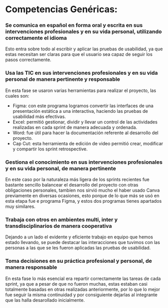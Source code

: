 # Competencias Genéricas:

### Se comunica en español en forma oral y escrita en sus intervenciones profesionales y en su vida personal, utilizando correctamente el idioma
Esto entra sobre todo al escribir y aplicar las pruebas de usabilidad, ya que estas necesitan ser claras para que el usuario sea capaz de seguir los pasos correctamente.

### Usa las TIC en sus intervenciones profesionales y en su vida personal de manera pertinente y responsable
En esta fase se usaron varias herramientas para realizar el proyecto, las cuales son:
- Figma: con este programa logramos convertir las interfaces de una presentación estática a una interactiva, haciendo las pruebas de usabilidad más efectivas.
- Excel: permitió gestionar, dividir y llevar un control de las actividades realizadas en cada sprint de manera adecuada y ordenada.
- Word: fue útil para hacer la documentación referente al desarrollo del proyecto.
- Cap Cut: esta herramienta de edición de video permitió crear, modificar y compartir los sprint retrospective.

### Gestiona el conocimiento en sus intervenciones profesionales y en su vida personal, de manera pertinente
En este caso por la naturaleza más ligera de los sprints recientes fue bastante sencillo balancear el desarrollo del proyecto con otras obligaciones personales, tambíen nos sirvió mucho el haber usado Canva previamente en diversas ocasiones, esto porque de lo que más se usó en esta etapa fue e programa Figma, y estos dos programas tienes apartados muy similares.

### Trabaja con otros en ambientes multi, inter y transdisciplinarios de manera cooperativa
Dejando a un lado el evidente y eficiente trabajo en equipo que hemos estado llevando, se puede destacar las interacciones que tuvimos con las personas a las que se les fueron aplicadas las pruebas de usabilidad.

### Toma decisiones en su práctica profesional y personal, de manera responsable
En esta fase lo más esencial era repartir correctamente las tareas de cada sprint, ya que a pesar de que no fueron muchas, estas estaban casi totalmente basadas en otras realizadas anteriormente, por lo que lo mejor fue seguir la misma continuidad y por consiguiente dejarlas al integrante que las halla desarollado inicialmente.

